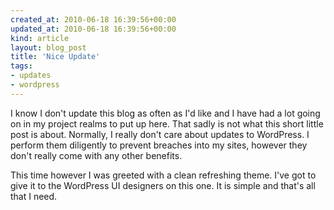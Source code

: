 ```yaml
---
created_at: 2010-06-18 16:39:56+00:00
updated_at: 2010-06-18 16:39:56+00:00
kind: article
layout: blog_post
title: 'Nice Update'
tags:
- updates
- wordpress
---
```


I know I don't update this blog as often as I'd like and I have had a lot going
on in my project realms to put up here. That sadly is not what this short
little post is about. Normally, I really don't care about updates to WordPress.
I perform them diligently to prevent breaches into my sites, however they don't
really come with any other benefits.

This time however I was greeted with a clean refreshing theme. I've got to give
it to the WordPress UI designers on this one. It is simple and that's all that
I need.

